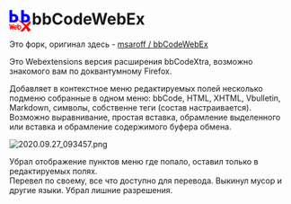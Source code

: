 # <img src="https://github.com/msaroff/bbCodeWebEx/blob/master/icons/bbcwbx.svg" style="cursor: pointer; float: left" width="40"> bbCodeWebEx 
Это форк, оригинал здесь - [ msaroff / bbCodeWebEx ](https://github.com/msaroff/bbCodeWebEx)  

Это Webextensions версия расширения bbCodeXtra, возможно знакомого вам по доквантумному Firefox.

Добавляет в контекстное меню редактируемых полей несколько подменю собранные в одном меню:
bbCode, HTML, XHTML, Vbulletin, Markdown, символы, собственне теги (состав настраивается).
Возможно выравнивание, простая вставка, обрамление выделенного или вставка и обрамление содержимого буфера обмена.

![2020.09.27_093457.png](https://i.imgur.com/Ip4lthW.png)

Убрал отображение пунктов меню где попало, оставил только в редактируемых полях.  
Перевел по своему, все что доступно для перевода.
Выкинул мусор и другие языки. Убрал лишние разрешения.
